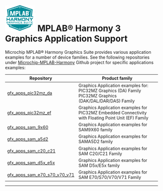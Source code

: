 # ![Microchip Technology](../docs/legato/html/mhgs.png) MPLAB® Harmony 3 Graphics Application Support

Microchip MPLAB® Harmony Graphics Suite provides various application examples for a number of device families. See the following repositories under [Microchip-MPLAB-Harmony](https://github.com/Microchip-MPLAB-Harmony) Github project for specific applications examples:

| Repository | Product family |
| ---------- | -------------- |
| [gfx_apps_pic32mz_da](https://github.com/Microchip-MPLAB-Harmony/gfx_apps_pic32mz_da) | Graphics Application examples for: <br> PIC32MZ Graphics (DA) Family <br> PIC32MZ Graphics (DAK/DAL/DAR/DAS) Family |
| [gfx_apps_pic32mz_ef](https://github.com/Microchip-MPLAB-Harmony/gfx_apps_pic32mz_ef) | Graphics Application examples for PIC32MZ Embedded Connectivity with Floating Point Unit (EF) Family |
| [gfx_apps_sam_9x60](https://github.com/Microchip-MPLAB-Harmony/gfx_apps_sam_9x60) | Graphics Application examples for SAM9X60 family |
| [gfx_apps_sam_a5d2](https://github.com/Microchip-MPLAB-Harmony/gfx_apps_sam_a5d2) | Graphics Application examples for SAMA5D2 family |
| [gfx_apps_sam_c20_c21](https://github.com/Microchip-MPLAB-Harmony/gfx_apps_sam_c20_c21) | Graphics Application examples for SAM C20/C21 Family |
| [gfx_apps_sam_d5x_e5x](https://github.com/Microchip-MPLAB-Harmony/gfx_apps_sam_d5x_e5x) | Graphics Application examples for SAM D5x/E5x family|
| [gfx_apps_sam_e70_s70_v70_v71](https://github.com/Microchip-MPLAB-Harmony/gfx_apps_sam_e70_s70_v70_v71) | Graphics Application examples for SAM E70/S70/V70/V71 Family |
***